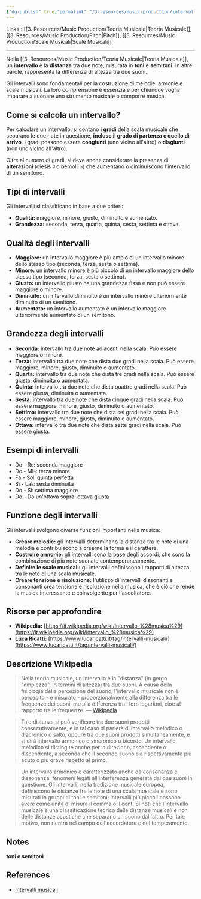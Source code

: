```yaml
---
{"dg-publish":true,"permalink":"/3-resources/music-production/intervalli-musicali/","tags":["type/note"]}
---
```


Links:: [[3. Resources/Music Production/Teoria Musicale\|Teoria Musicale]], [[3. Resources/Music Production/Pitch\|Pitch]], [[3. Resources/Music Production/Scale Musicali\|Scale Musicali]]

---
Nella [[3. Resources/Music Production/Teoria Musicale\|Teoria Musicale]], un **intervallo** è la **distanza** tra due note, misurata in **toni** e **semitoni**. In altre parole, rappresenta la differenza di altezza tra due suoni.

Gli intervalli sono fondamentali per la costruzione di melodie, armonie e scale musicali. La loro comprensione è essenziale per chiunque voglia imparare a suonare uno strumento musicale o comporre musica.

## Come si calcola un intervallo?

Per calcolare un intervallo, si contano i **gradi** della scala musicale che separano le due note in questione, **incluso il grado di partenza e quello di arrivo**. I gradi possono essere **congiunti** (uno vicino all'altro) o **disgiunti** (non uno vicino all'altro).

Oltre al numero di gradi, si deve anche considerare la presenza di **alterazioni** (diesis ♯ o bemolli ♭) che aumentano o diminuiscono l'intervallo di un semitono.

## Tipi di intervalli

Gli intervalli si classificano in base a due criteri:

- **Qualità:** maggiore, minore, giusto, diminuito e aumentato.
- **Grandezza:** seconda, terza, quarta, quinta, sesta, settima e ottava.

## Qualità degli intervalli

- **Maggiore:** un intervallo maggiore è più ampio di un intervallo minore dello stesso tipo (seconda, terza, sesta o settima).
- **Minore:** un intervallo minore è più piccolo di un intervallo maggiore dello stesso tipo (seconda, terza, sesta o settima).
- **Giusto:** un intervallo giusto ha una grandezza fissa e non può essere maggiore o minore.
- **Diminuito:** un intervallo diminuito è un intervallo minore ulteriormente diminuito di un semitono.
- **Aumentato:** un intervallo aumentato è un intervallo maggiore ulteriormente aumentato di un semitono.

## Grandezza degli intervalli

- **Seconda:** intervallo tra due note adiacenti nella scala. Può essere maggiore o minore.
- **Terza:** intervallo tra due note che dista due gradi nella scala. Può essere maggiore, minore, giusto, diminuito o aumentato.
- **Quarta:** intervallo tra due note che dista tre gradi nella scala. Può essere giusta, diminuita o aumentata.
- **Quinta:** intervallo tra due note che dista quattro gradi nella scala. Può essere giusta, diminuita o aumentata.
- **Sesta:** intervallo tra due note che dista cinque gradi nella scala. Può essere maggiore, minore, giusto, diminuito o aumentato.
- **Settima:** intervallo tra due note che dista sei gradi nella scala. Può essere maggiore, minore, giusto, diminuito o aumentato.
- **Ottava:** intervallo tra due note che dista sette gradi nella scala. Può essere giusta.

## Esempi di intervalli

- Do - Re: seconda maggiore
- Do - Mi♭: terza minore
- Fa - Sol: quinta perfetta
- Si - La♭: sesta diminuita
- Do - Si: settima maggiore
- Do - Do un'ottava sopra: ottava giusta

## Funzione degli intervalli

Gli intervalli svolgono diverse funzioni importanti nella musica:

- **Creare melodie:** gli intervalli determinano la distanza tra le note di una melodia e contribuiscono a crearne la forma e il carattere.
- **Costruire armonie:** gli intervalli sono la base degli accordi, che sono la combinazione di più note suonate contemporaneamente.
- **Definire le scale musicali:** gli intervalli definiscono i rapporti di altezza tra le note di una scala musicale.
- **Creare tensione e risoluzione:** l'utilizzo di intervalli dissonanti e consonanti crea tensione e risoluzione nella musica, che è ciò che rende la musica interessante e coinvolgente per l'ascoltatore.

## Risorse per approfondire

- **Wikipedia:** [https://it.wikipedia.org/wiki/Intervallo_%28musica%29](https://it.wikipedia.org/wiki/Intervallo_%28musica%29)
- **Luca Ricatti:** [https://www.lucaricatti.it/tag/intervalli-musicali/](https://www.lucaricatti.it/tag/intervalli-musicali/)


## Descrizione Wikipedia

> Nella teoria musicale, un intervallo è la "distanza" (in gergo "ampiezza", in termini di altezza) tra due suoni. A causa della fisiologia della percezione del suono, l'intervallo musicale non è percepito - e misurato - proporzionalmente alla differenza tra le frequenze dei suoni, ma alla differenza tra i loro logaritmi, cioè al rapporto tra le frequenze. — [Wikipedia](https://it.wikipedia.org/wiki/Intervallo_(musica))

> Tale distanza si può verificare tra due suoni prodotti consecutivamente, e in tal caso si parlerà di intervallo melodico o diacronico o salto, oppure tra due suoni prodotti simultaneamente, e si dirà intervallo armonico o sincronico o bicordo.
> Un intervallo melodico si distingue anche per la direzione, ascendente o discendente, a seconda che il secondo suono sia rispettivamente più acuto o più grave rispetto al primo.

> Un intervallo armonico è caratterizzato anche da consonanza e dissonanza, fenomeni legati all'interferenza generata dai due suoni in questione.
> Gli intervalli, nella tradizione musicale europea, definiscono le distanze fra le note di una scala musicale e sono misurati in gruppi di toni e semitoni; intervalli più piccoli possono avere come unità di misura il comma o il cent.
> Si noti che l'intervallo musicale è una classificazione teorica delle distanze musicali e non delle distanze acustiche che separano un suono dall'altro. Per tale motivo, non rientra nel campo dell'accordatura e del temperamento.




## Notes

**toni e semitoni**


## References

- [Intervalli musicali](https://it.wikipedia.org/wiki/Categoria:Intervalli_musicali)



